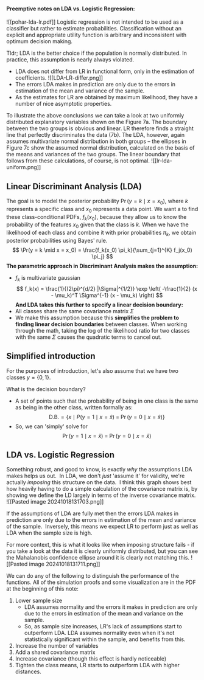 #### Preemptive notes on LDA vs. Logistic Regression:
![[pohar-lda-lr.pdf]]
Logistic regression is not intended to be used as a classifier but rather to estimate probabilities.  Classification without an explicit and appropriate utility function is arbitrary and inconsistent with optimum decision making.

Tldr; LDA is the better choice if the population is normally distributed.  In practice, this assumption is nearly always violated.


- LDA does not differ from LR in functional form, only in the estimation of coefficients.
![[LDA-LR-differ.png]]
- The errors LDA makes in prediction are only due to the errors in estimation of the mean and variance of the sample.
- As the estimates for LR are obtained by maximum likelihood, they have a number of nice asymptotic properties.

To illustrate the above conclusions we can take a look at two uniformly distributed explanatory variables shown on the Figure 7a. The boundary between the two groups is obvious and linear. LR therefore finds a straight line that perfectly discriminates the data (7b). The LDA, however, again assumes multivariate normal distribution in both groups – the ellipses in Figure 7c show the assumed normal distribution, calculated on the basis of the means and variances of the two groups. The linear boundary that follows from these calculations, of course, is not optimal.
![[lr-lda-uniform.png]]


## Linear Discriminant Analysis (LDA)

The goal is to model the posterior probability $\Pr(y=k \mid x=x_0)$, where $k$ represents a specific class and $x_0$ represents a data point.  We want a to find these class-conditional PDFs, $f_k(x_0)$, because they allow us to know the probability of the features $x_0$ given that the class is $k$.  When we have the likelihood of each class and combine it with prior probabilities $\pi_k$, we obtain posterior probabilities using Bayes' rule.
$$
\Pr(y = k \mid x = x_0) = \frac{f_k(x_0) \pi_k}{\sum_{j=1}^{K} f_j(x_0) \pi_j}
$$
**The parametric approach in Discriminant Analysis makes the assumption:**
- $f_k$ is multivariate gaussian
$$
f_k(x) = \frac{1}{(2\pi)^{d/2} |\Sigma|^{1/2}} \exp \left( -\frac{1}{2} (x - \mu_k)^T \Sigma^{-1} (x - \mu_k) \right)
$$
**And LDA takes this further to specify a linear decision boundary:**
- All classes share the same covariance matrix $\Sigma$
- We make this assumption because this **simplifies the problem to finding linear decision boundaries** between classes.  When working through the math, taking the log of the likelihood ratio for two classes with the same $\Sigma$ causes the quadratic terms to cancel out.


## Simplified introduction
For the purposes of introduction, let's also assume that we have two classes $y = \{0, 1\}$.

What is the decision boundary?
- A set of points such that the probability of being in one class is the same as being in the other class, written formally as:
$$\text{D.B.} = \{x \mid P(y=1 \mid x=\hat{x}) \; = \; \Pr{(y=0 \mid x= \hat{x})}\}$$
- So, we can 'simply' solve for
$$\Pr(y=1 \mid x=\hat{x}) \; = \; \Pr(y=0 \mid x=\hat{x})$$


## LDA vs. Logistic Regression
Something robust, and good to know, is exactly _why_ the assumptions LDA makes helps us out.  In LDA, we don't _just_ 'assume it' for validity, we're actually _imposing_ this structure on the data.  I think this graph shows best how heavily having to do a simple calculation of the covariance matrix is, by showing we define the LD largely in terms of the inverse covariance matrix.
![[Pasted image 20241018131703.png]]

If the assumptions of LDA are fully met then the errors LDA makes in prediction are only due to the errors in estimation of the mean and variance of the sample.  Inversely, this means we expect LR to perform just as well as LDA when the sample size is high.

For more context, this is what it looks like when imposing structure fails - if you take a look at the data it is clearly uniformly distributed, but you can see the Mahalanobis confidence ellipse around it is clearly not matching this.
![[Pasted image 20241018131711.png]]

We can do any of the following to distinguish the performance of the functions.  All of the simulation proofs and some visualization are in the PDF at the beginning of this note:
1) Lower sample size
	- LDA assumes normality and the errors it makes in prediction are only due to the errors in estimation of the mean and variance on the sample.
	- So, as sample size increases, LR's lack of assumptions start to outperform LDA.  LDA assumes normality even when it's not statistically significant within the sample, and benefits from this.
2) Increase the number of variables
3) Add a shared covariance matrix
4) Increase covariance (though this effect is hardly noticeable)
5) Tighten the class means, LR starts to outperform LDA with higher distances.
